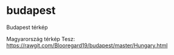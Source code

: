 # budapest
Budapest térkép


Magyarország térkép
Tesz: https://rawgit.com/Blooregard19/budapest/master/Hungary.html
